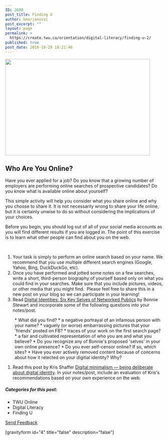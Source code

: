 ```yaml
---
ID: 2690
post_title: Finding U
author: kmarjanovic
post_excerpt: ""
layout: page
permalink: >
  https://create.twu.ca/orientation/digital-literacy/finding-u-2/
published: true
post_date: 2018-10-29 18:21:46
---
```

<img class="alignleft wp-image-2692" src="http://create.twu.ca/orientation/files/2018/10/binary-1327493_1920.jpg" alt="" width="461" height="307" />

<h2>Who Are You Online?</h2>

Have you ever applied for a job? Do you know that a growing number of employers are performing online searches of prospective candidates? Do you know what is available online about yourself?

This simple activity will help you consider what you share online and why you choose to share it. It is not necessarily wrong to share your life online, but it is certainly unwise to do so without considering the implications of your choices.

Before you begin, you should log out of all of your social media accounts as you will find different results if you are logged in. The point of this exercise is to learn what other people can find about you on the web.

&nbsp;

<ol>
    <li>Your task is simply to perform an online search based on your name. We recommend that you use multiple different search engines (Google, Yahoo, Bing, DuckDuckGo, etc).</li>
    <li>Once you have performed and jotted some notes on a few searches, write a short, third-person biography of yourself based only on what you could find in your searches. Make sure that you include pictures, videos, or other media that you might find.  Please feel free to share this in a new post on your blog so we can participate in your learning!</li>
    <li>Read <a href="http://theory.cribchronicles.com/2012/05/06/digital-identities-six-key-selves/">Digital Identities: Six Key Selves of Networked Publics</a> by Bonnie Stewart and incorporate some of the following questions into your notes/post.</li>
</ol>

<p style="padding-left: 30px;">* What did you find?
* a negative portrayal of an infamous person with your name?
* vaguely (or worse) embarrassing pictures that your 'friends' posted on FB?
* traces of your work on the first search page?
* a fair and cultivated representation of who you are and what you believe?
* Do you recognize any of Bonnie's proposed 'selves' in your own online presence?
* Do you ever self-censor online? If so, which sites?
* Have you ever actively removed content because of concerns about how it relected on your digitial identity? Why?</p>

<ol>
    <li>Read this post by Kris Shaffer <a href="https://pushpullfork.com/digital-minimalism-being-deliberate-about-digital-identity/">Digital minimalism ― being deliberate about digital identity</a>. In your notes/post, include an evaluation of Kris's recommendations based on your own experience on the web.</li>
</ol>

<h5>Categories for this post:</h5>

<ul>
    <li>TWU Online</li>
    <li>Digital Literacy</li>
    <li>Finding U</li>
</ul>

<!--themify_builder_static--><a href="#" data-behavior="toggle" data-label="Send Feedback" data-lesslabel="NVM" data-hover="light-green" data-remove="green"> Send Feedback </a>
 
 <p>[gravityform id="4" title="false" description="false"]</p><!--/themify_builder_static-->